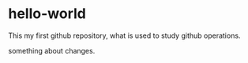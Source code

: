 # hello-world
This my first github repository, what is used to study github operations.


something about changes.
